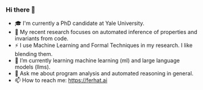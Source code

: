 ### Hi there 👋

<!--
**ferhaterata/ferhaterata** is a ✨ _special_ ✨ repository because its `README.md` (this file) appears on your GitHub profile.

Here are some ideas to get you started:
-->
- 🎓 I'm currently a PhD candidate at Yale University.
- 🔭 My recent research focuses on automated inference of properties and invariants from code.
- ⚡ I use Machine Learning and Formal Techniques in my research. I like blending them.
- 📕 I’m currently learning machine learning (ml) and large language models (llms).
- 💬 Ask me about program analysis and automated reasoning in general.
- 📫 How to reach me: https://ferhat.ai
